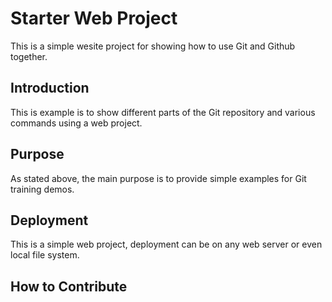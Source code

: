 # Starter Web Project

This is a simple wesite project for showing how to use Git and Github together.

## Introduction

This is example is to show different parts of the Git repository and various commands using a web project.

## Purpose

As stated above, the main purpose is to provide simple examples for Git training demos.

## Deployment

This  is a simple web project, deployment can be on any web server or even local file system.

## How to Contribute